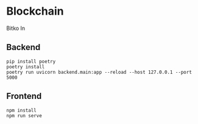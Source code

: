 # Blockchain
Bitko In

## Backend
```
pip install poetry
poetry install
poetry run uvicorn backend.main:app --reload --host 127.0.0.1 --port 5000
```
## Frontend
```
npm install
npm run serve
```